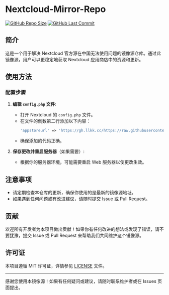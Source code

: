 # Nextcloud-Mirror-Repo

[![GitHub Repo Size](https://img.shields.io/github/repo-size/alanwang233233/Nextcloud-Mirror-Repo)](https://github.com/alanwang233233/Nextcloud-Mirror-Repo)
[![GitHub Last Commit](https://img.shields.io/github/last-commit/alanwang233233/Nextcloud-Mirror-Repo)](https://github.com/alanwang233233/Nextcloud-Mirror-Repo/commits/main)

## 简介

这是一个用于解决 Nextcloud 官方源在中国无法使用问题的镜像源仓库。通过此镜像源，用户可以更稳定地获取 Nextcloud 应用商店中的资源和更新。

## 使用方法

### 配置步骤
1. **编辑 `config.php` 文件**:
   - 打开 Nextcloud 的 `config.php` 文件。
   - 在文件的倒数第二行添加以下内容：
     ```php
     'appstoreurl' => 'https://gh.llkk.cc/https://raw.githubusercontent.com/alanwang233233/Nextcloud-Mirror-Repo/refs/heads/main',
     ```
   - 确保添加的代码正确。

2. **保存更改并重启服务器**（如果需要）:
   - 根据你的服务器环境，可能需要重启 Web 服务器以使更改生效。

## 注意事项

- 请定期检查本仓库的更新，确保你使用的是最新的镜像源地址。
- 如果遇到任何问题或有改进建议，请随时提交 Issue 或 Pull Request。

## 贡献

欢迎所有开发者为本项目做出贡献！如果你有任何改进的想法或发现了错误，请不要犹豫，提交 Issue 或 Pull Request 来帮助我们共同维护这个镜像源。

## 许可证

本项目遵循 MIT 许可证，详情参见 [LICENSE](LICENSE) 文件。

---

感谢您使用本镜像源！如果有任何疑问或建议，请随时联系维护者或在 Issues 页面提出。

